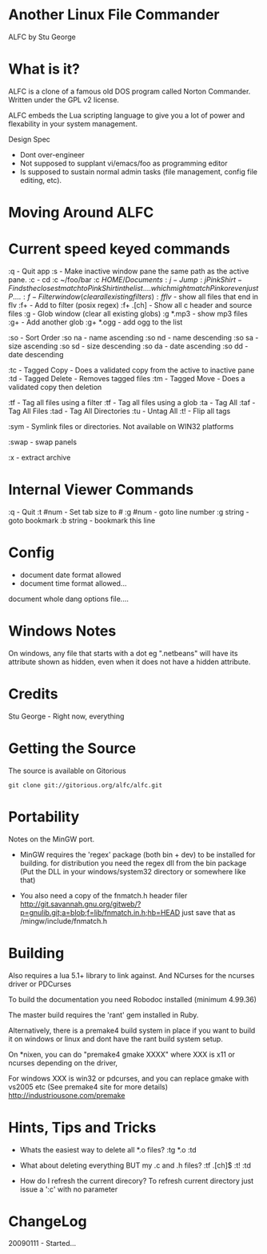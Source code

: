 Another Linux File Commander
============================

ALFC
by Stu George


What is it?
===========
ALFC is a clone of a famous old DOS program called Norton Commander.
Written under the GPL v2 license.


ALFC embeds the Lua scripting language to give you a lot of power
and flexability in your system management.


Design Spec
- Dont over-engineer
- Not supposed to supplant vi/emacs/foo as programming editor
- Is supposed to sustain normal admin tasks (file management, config file editing, etc).



Moving Around ALFC
==================


Current speed keyed commands
============================

:q - Quit app
:s - Make inactive window pane the same path as the active pane.
:c - cd
	:c ~/foo/bar
	:c $HOME/Documents
:j - Jump
	:j PinkShirt - Finds the closest match to PinkShirt in the list.... which might
	match Pink or even just P....
:f - Filter window (clear all existing filters)
	:f flv$ - show all files that end in flv
:f+ - Add to filter (posix regex)
	:f+ \.[ch] - Show all c header and source files
:g - Glob window (clear all existing globs)
	:g *.mp3 - show mp3 files
:g+ - Add another glob
	:g+ *.ogg - add ogg to the list

:so - Sort Order
	:so na - name ascending
	:so nd - name descending
	:so sa - size ascending
	:so sd - size descending
	:so da - date ascending
	:so dd - date descending

:tc - Tagged Copy - Does a validated copy from the active to inactive pane
:td - Tagged Delete - Removes tagged files
:tm - Tagged Move - Does a validated copy then deletion

:tf - Tag all files using a filter
:tf - Tag all files using a glob
:ta - Tag All
:taf - Tag All Files
:tad - Tag All Directories
:tu - Untag All
:t! - Flip all tags

:sym - Symlink files or directories. Not available on WIN32 platforms

:swap - swap panels

:x - extract archive


Internal Viewer Commands
========================
:q - Quit
:t #num - Set tab size to #
:g #num - goto line number
:g string - goto bookmark
:b string - bookmark this line



Config
======
- document date format allowed
- document time format allowed...

document whole dang options file....

Windows Notes
=============
On windows, any file that starts with a dot eg ".netbeans" will have
its attribute shown as hidden, even when it does not have a hidden
attribute.


Credits
=======
Stu George - Right now, everything


Getting the Source
==================
The source is available on Gitorious

    git clone git://gitorious.org/alfc/alfc.git



Portability
===========
Notes on the MinGW port.
- MinGW requires the 'regex' package (both bin + dev) to be installed for building.
for distribution you need the regex dll from the bin package
(Put the DLL in your windows/system32 directory or somewhere like that)

- You also need a copy of the fnmatch.h header filer
http://git.savannah.gnu.org/gitweb/?p=gnulib.git;a=blob;f=lib/fnmatch.in.h;hb=HEAD
just save that as /mingw/include/fnmatch.h


Building
========
Also requires a lua 5.1+ library to link against.
And NCurses for the ncurses driver or PDCurses

To build the documentation you need Robodoc installed
(minimum 4.99.36)

The master build requires the 'rant' gem installed in Ruby.

Alternatively, there is a premake4 build system in place if you
want to build it on windows or linux and dont have the rant build system
setup.

On *nixen, you can do "premake4 gmake XXXX" where XXX is x11 or ncurses
depending on the driver,

For windows XXX is win32 or pdcurses, and you can replace gmake with vs2005 etc
(See premake4 site for more details)
http://industriousone.com/premake



Hints, Tips and Tricks
======================
- Whats the easiest way to delete all *.o files?
	:tg *.o
	:td

- What about deleting everything BUT my .c and .h files?
	:tf \.[ch]$
	:t!
	:td

- How do I refresh the current direcory?
	To refresh current directory just issue a ':c' with no parameter



ChangeLog
=========
20090111 - Started...


